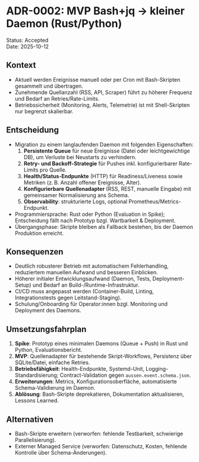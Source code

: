 # ADR-0002: MVP Bash+jq → kleiner Daemon (Rust/Python)
Status: Accepted  
Date: 2025-10-12

## Kontext
- Aktuell werden Ereignisse manuell oder per Cron mit Bash-Skripten gesammelt und übertragen.
- Zunehmende Quellanzahl (RSS, API, Scraper) führt zu höherer Frequenz und Bedarf an Retries/Rate-Limits.
- Betriebssicherheit (Monitoring, Alerts, Telemetrie) ist mit Shell-Skripten nur begrenzt skalierbar.

## Entscheidung
- Migration zu einem langlaufenden Daemon mit folgenden Eigenschaften:
  1. **Persistente Queue** für neue Ereignisse (Datei oder leichtgewichtige DB), um Verluste bei Neustarts zu verhindern.
  2. **Retry- und Backoff-Strategie** für Pushes inkl. konfigurierbarer Rate-Limits pro Quelle.
  3. **Health/Status-Endpunkte** (HTTP) für Readiness/Liveness sowie Metriken (z. B. Anzahl offener Ereignisse, Alter).
  4. **Konfigurierbare Quellenadapter** (RSS, REST, manuelle Eingabe) mit gemeinsamer Normalisierung ans Schema.
  5. **Observability**: strukturierte Logs, optional Prometheus/Metrics-Endpunkt.
- Programmiersprache: Rust oder Python (Evaluation in Spike); Entscheidung fällt nach Prototyp bzgl. Wartbarkeit & Deployment.
- Übergangsphase: Skripte bleiben als Fallback bestehen, bis der Daemon Produktion erreicht.

## Konsequenzen
- Deutlich robusterer Betrieb mit automatischem Fehlerhandling, reduziertem manuellen Aufwand und besseren Einblicken.
- Höherer initialer Entwicklungsaufwand (Daemon, Tests, Deployment-Setup) und Bedarf an Build-/Runtime-Infrastruktur.
- CI/CD muss angepasst werden (Container-Build, Linting, Integrationstests gegen Leitstand-Staging).
- Schulung/Onboarding für Operator:innen bzgl. Monitoring und Deployment des Daemons.

## Umsetzungsfahrplan
1. **Spike**: Prototyp eines minimalen Daemons (Queue + Push) in Rust und Python, Evaluationsbericht.
2. **MVP**: Quellenadapter für bestehende Skript-Workflows, Persistenz über SQLite/Datei, einfache Retries.
3. **Betriebsfähigkeit**: Health-Endpunkte, Systemd-Unit, Logging-Standardisierung; Contract-Validation gegen `aussen.event.schema.json`.
4. **Erweiterungen**: Metrics, Konfigurationsoberfläche, automatisierte Schema-Validierung im Daemon.
5. **Ablösung**: Bash-Skripte deprekatieren, Dokumentation aktualisieren, Lessons Learned.

## Alternativen
- Bash-Skripte erweitern (verworfen: fehlende Testbarkeit, schwierige Parallelisierung).
- Externer Managed Service (verworfen: Datenschutz, Kosten, fehlende Kontrolle über Schema-Änderungen).
